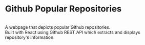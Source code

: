 # Github Popular Repositories
<br>
A webpage that depicts popular Github repositories.<br />
Built with React using Github REST API which extracts and displays repository's information. 
